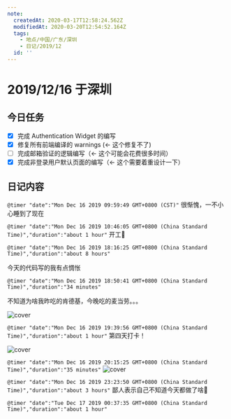 ```yaml
---
note:
  createdAt: 2020-03-17T12:58:24.562Z
  modifiedAt: 2020-03-20T12:54:52.164Z
  tags:
    - 地点/中国/广东/深圳
    - 日记/2019/12
  id: ''
---
```

# 2019/12/16 于深圳

## 今日任务

* [x] 完成 Authentication Widget 的编写
* [x] 修复所有前端编译的 warnings (<- 这个修复不了)
* [ ] 完成邮箱验证的逻辑编写（<- 这个可能会花费很多时间）
* [x] 完成非登录用户默认页面的编写（<- 这个需要着重设计一下）

## 日记内容

`@timer "date":"Mon Dec 16 2019 09:59:49 GMT+0800 (CST)"`
很惭愧，一不小心睡到了现在

`@timer "date":"Mon Dec 16 2019 10:46:05 GMT+0800 (China Standard Time)","duration":"about 1 hour"`
开工:muscle: 

`@timer "date":"Mon Dec 16 2019 18:16:25 GMT+0800 (China Standard Time)","duration":"about 8 hours"`

今天的代码写的我有点惆怅

`@timer "date":"Mon Dec 16 2019 18:50:41 GMT+0800 (China Standard Time)","duration":"34 minutes"`

不知道为啥我昨吃的肯德基，今晚吃的麦当劳。。。

![cover](https://i.loli.net/2019/12/16/1VhRLUnuOsHoaQe.jpg)  


`@timer "date":"Mon Dec 16 2019 19:39:56 GMT+0800 (China Standard Time)","duration":"about 1 hour"`
第四天打卡！

![cover](https://i.loli.net/2019/12/16/6Exs98rNvpwCuVc.jpg)  

`@timer "date":"Mon Dec 16 2019 20:15:25 GMT+0800 (China Standard Time)","duration":"35 minutes"`
![cover](https://i.loli.net/2019/12/16/KHxqSkCAyPXo3ZW.jpg)  


`@timer "date":"Mon Dec 16 2019 23:23:50 GMT+0800 (China Standard Time)","duration":"about 3 hours"`
鄙人表示自己不知道今天都做了啥:new_moon_with_face:

`@timer "date":"Tue Dec 17 2019 00:37:35 GMT+0800 (China Standard Time)","duration":"about 1 hour"`
